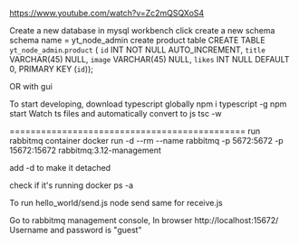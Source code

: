 https://www.youtube.com/watch?v=Zc2mQSQXoS4

Create a new database in mysql workbench
click create a new schema
schema name = yt_node_admin
create product table
  CREATE TABLE `yt_node_admin`.`product` (
  `id` INT NOT NULL AUTO_INCREMENT,
  `title` VARCHAR(45) NULL,
  `image` VARCHAR(45) NULL,
  `likes` INT NULL DEFAULT 0,
  PRIMARY KEY (`id`));

OR with gui

To start developing, download typescript globally
  npm i typescript -g
  npm start
Watch ts files and automatically convert to js
  tsc -w

=============================================
run rabbitmq container
   docker run -d --rm --name rabbitmq -p 5672:5672 -p 15672:15672 rabbitmq:3.12-management

add -d to make it detached

check if it's running
  docker ps -a

To run hello_world/send.js
  node send
same for receive.js

Go to rabbitmq management console, In browser
  http://localhost:15672/
Username and password is "guest"
